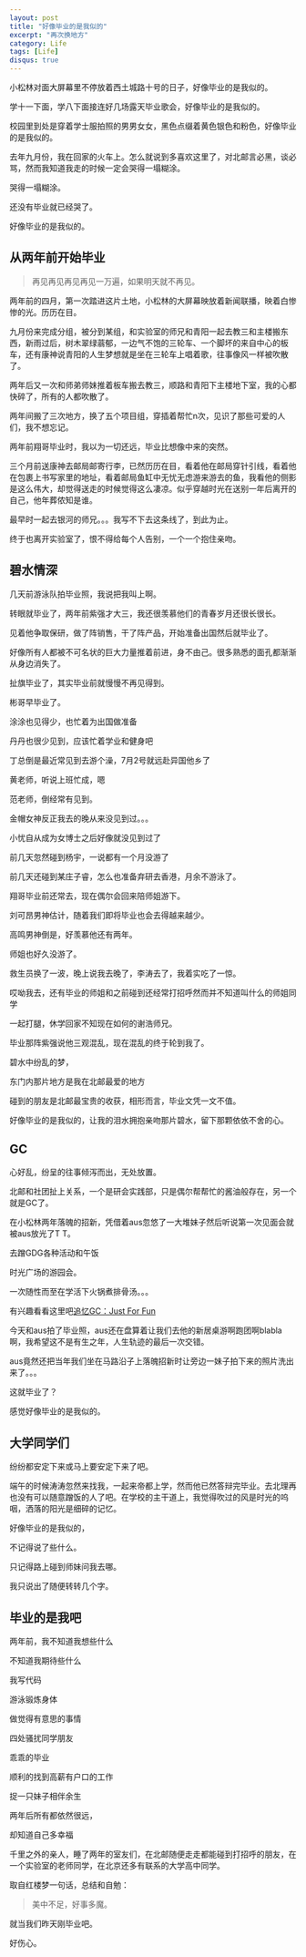 ```yaml
---
layout: post
title: "好像毕业的是我似的"
excerpt: "再次换地方"
category: Life
tags: [Life]
disqus: true
---
```



小松林对面大屏幕里不停放着西土城路十号的日子，好像毕业的是我似的。

学十一下面，学八下面接连好几场露天毕业歌会，好像毕业的是我似的。

校园里到处是穿着学士服拍照的男男女女，黑色点缀着黄色银色和粉色，好像毕业的是我似的。

去年九月份，我在回家的火车上。怎么就说到多喜欢这里了，对北邮言必黑，谈必骂，然而我知道我走的时候一定会哭得一塌糊涂。

哭得一塌糊涂。

还没有毕业就已经哭了。

好像毕业的是我似的。

## 从两年前开始毕业

> 再见再见再见再见一万遍，如果明天就不再见。

两年前的四月，第一次踏进这片土地，小松林的大屏幕映放着新闻联播，映着白惨惨的光。历历在目。

九月份来完成分组，被分到某组，和实验室的师兄和青阳一起去教三和主楼搬东西，新雨过后，树木翠绿蓊郁，一边气不饱的三轮车、一个脚坏的来自中心的板车，还有康神说青阳的人生梦想就是坐在三轮车上唱着歌，往事像风一样被吹散了。

两年后又一次和师弟师妹推着板车搬去教三，顺路和青阳下主楼地下室，我的心都快碎了，所有的人都吹散了。

两年间搬了三次地方，换了五个项目组，穿插着帮忙n次，见识了那些可爱的人们，我不想忘记。

两年前翔哥毕业时，我以为一切还远，毕业比想像中来的突然。

三个月前送康神去邮局邮寄行李，已然历历在目，看着他在邮局穿针引线，看着他在包裹上书写家里的地址，看着邮局鱼缸中无忧无虑游来游去的鱼，我看他的侧影是这么伟大，却觉得送走的时候觉得这么凄凉。似乎穿越时光在送别一年后离开的自己，他年葬侬知是谁。

最早时一起去银河的师兄。。。我写不下去这条线了，到此为止。

终于也离开实验室了，恨不得给每个人告别，一个一个抱住亲吻。

## 碧水情深

几天前游泳队拍毕业照，我说把我叫上啊。

转眼就毕业了，两年前紫强才大三，我还很羡慕他们的青春岁月还很长很长。

见着他争取保研，做了阵销售，干了阵产品，开始准备出国然后就毕业了。

好像所有人都被不可名状的巨大力量推着前进，身不由己。很多熟悉的面孔都渐渐从身边消失了。

扯旗毕业了，其实毕业前就慢慢不再见得到。

彬哥早毕业了。

涂涂也见得少，也忙着为出国做准备

丹丹也很少见到，应该忙着学业和健身吧

丁总倒是最近常见到去游个澡，7月2号就远赴异国他乡了

黄老师，听说上班忙成，嗯

范老师，倒经常有见到。

金帽女神反正我去的晚从来没见到过。。。

小忧自从成为女博士之后好像就没见到过了

前几天忽然碰到杨宇，一说都有一个月没游了

前几天还碰到某庄子睿，怎么也准备弃研去香港，月余不游泳了。

翔哥毕业前还常去，现在偶尔会回来陪师姐游下。

刘可昂男神估计，随着我们即将毕业也会去得越来越少。

高鸣男神倒是，好羡慕他还有两年。

师姐也好久没游了。

救生员换了一波，晚上说我去晚了，李涛去了，我着实吃了一惊。

哎呦我去，还有毕业的师姐和之前碰到还经常打招呼然而并不知道叫什么的师姐同学

一起打腿，休学回家不知现在如何的谢浩师兄。

毕业那阵紫强说他三观混乱，现在混乱的终于轮到我了。

碧水中纷乱的梦，

东门内那片地方是我在北邮最爱的地方

碰到的朋友是北邮最宝贵的收获，相形而言，毕业文凭一文不值。

好像毕业的是我似的，让我的泪水拥抱亲吻那片碧水，留下那颗依依不舍的心。

## GC

心好乱，纷呈的往事倾泻而出，无处放置。

北邮和社团扯上关系，一个是研会实践部，只是偶尔帮帮忙的酱油般存在，另一个就是GC了。

在小松林两年落魄的招新，凭借着aus忽悠了一大堆妹子然后听说第一次见面会就被aus放光了T T。

去蹭GDG各种活动和午饭

时光广场的游园会。

一次随性而至在学活下火锅煮排骨汤。。。

有兴趣看看这里吧[追忆GC：Just For Fun](http://reverland.org/life/2014/10/11/gcjust-for-fun/)

今天和aus拍了毕业照，aus还在盘算着让我们去他的新居桌游啊跑团啊blabla啊，我希望这不是有生之年，人生轨迹的最后一次交错。

aus竟然还把当年我们坐在马路沿子上落魄招新时让旁边一妹子拍下来的照片洗出来了。。。

这就毕业了？

感觉好像毕业的是我似的。

## 大学同学们

纷纷都安定下来或马上要安定下来了吧。

端午的时候涛涛忽然来找我，一起来帝都上学，然而他已然答辩完毕业。去北理再也没有可以随意蹭饭的人了吧。在学校的主干道上，我觉得吹过的风是时光的呜咽，洒落的阳光是细碎的记忆。

好像毕业的是我似的，

不记得说了些什么。

只记得路上碰到师妹问我去哪。

我只说出了随便转转几个字。

## 毕业的是我吧

两年前，我不知道我想些什么

不知道我期待些什么

我写代码

游泳锻炼身体

做觉得有意思的事情

四处骚扰同学朋友

乖乖的毕业

顺利的找到高薪有户口的工作

捉一只妹子相伴余生

两年后所有都依然很远，

却知道自己多幸福

千里之外的亲人，睡了两年的室友们，在北邮随便走走都能碰到打招呼的朋友，在一个实验室的老师同学，在北京还多有联系的大学高中同学。

取自红楼梦一句话，总结和自勉：

> 美中不足，好事多魔。

就当我们昨天刚毕业吧。

好伤心。
